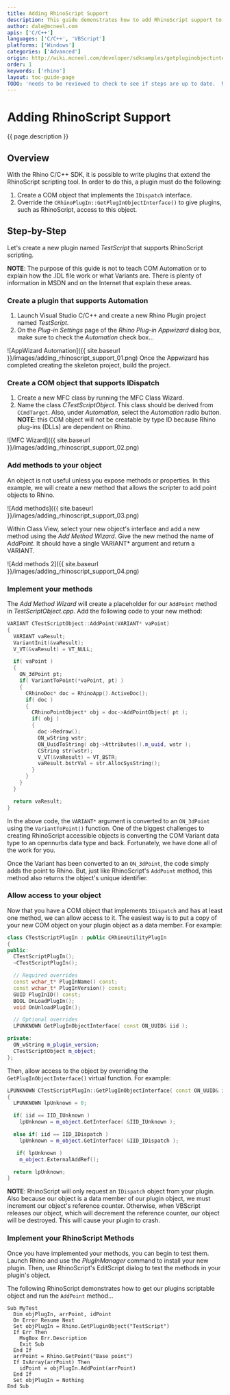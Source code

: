 ```yaml
---
title: Adding RhinoScript Support
description: This guide demonstrates how to add RhinoScript support to C++ plugins.
author: dale@mcneel.com
apis: ['C/C++']
languages: ['C/C++', 'VBScript']
platforms: ['Windows']
categories: ['Advanced']
origin: http://wiki.mcneel.com/developer/sdksamples/getpluginobjectinterface
order: 1
keywords: ['rhino']
layout: toc-guide-page
TODO: 'needs to be reviewed to check to see if steps are up to date.  New screencaptures as well.'
---
```


# Adding RhinoScript Support

{{ page.description }}

## Overview

With the Rhino C/C++ SDK, it is possible to write plugins that extend the RhinoScript scripting tool.  In order to do this, a plugin must do the following:

1. Create a COM object that implements the `IDispatch` interface.
1. Override the `CRhinoPlugIn::GetPlugInObjectInterface()` to give plugins, such as RhinoScript, access to this object.

## Step-by-Step

Let's create a new plugin named *TestScript* that supports RhinoScript scripting.

**NOTE**: The purpose of this guide is not to teach COM Automation or to explain how the .IDL file work or what Variants are.  There is plenty of information in MSDN and on the Internet that explain these areas.

### Create a plugin that supports Automation

1. Launch Visual Studio C/C++ and create a new Rhino Plugin project named *TestScript*.
1. On the *Plug-in Settings* page of the *Rhino Plug-in Appwizard* dialog box, make sure to check the *Automation* check box...

![AppWizard Automation]({{ site.baseurl }}/images/adding_rhinoscript_support_01.png)
Once the Appwizard has completed creating the skeleton project, build the project.

### Create a COM object that supports IDispatch

1. Create a new MFC class by running the MFC Class Wizard.  
1. Name the class *CTestScriptObject*.  This class should be derived from `CCmdTarget`.  Also, under *Automation*, select the *Automation* radio button.  **NOTE**: this COM object will not be creatable by type ID because Rhino plug-ins (DLLs) are dependent on Rhino.

![MFC Wizard]({{ site.baseurl }}/images/adding_rhinoscript_support_02.png)

### Add methods to your object

An object is not useful unless you expose methods or properties.  In this example, we will create a new method that allows the scripter to add point objects to Rhino.  

![Add methods]({{ site.baseurl }}/images/adding_rhinoscript_support_03.png)

Within Class View, select your new object's interface and add a new method using the *Add Method Wizard*.  Give the new method the name of *AddPoint*.  It should have a single VARIANT* argument and return a VARIANT.

![Add methods 2]({{ site.baseurl }}/images/adding_rhinoscript_support_04.png)

### Implement your methods

The *Add Method Wizard* will create a placeholder for our `AddPoint` method in *TestScriptObject.cpp*.  Add the following code to your new method:

```cpp
VARIANT CTestScriptObject::AddPoint(VARIANT* vaPoint)
{
  VARIANT vaResult;
  VariantInit(&vaResult);
  V_VT(&vaResult) = VT_NULL;

  if( vaPoint )
  {
    ON_3dPoint pt;
    if( VariantToPoint(*vaPoint, pt) )
    {
      CRhinoDoc* doc = RhinoApp().ActiveDoc();
      if( doc )
      {
        CRhinoPointObject* obj = doc->AddPointObject( pt );
        if( obj )
        {
          doc->Redraw();
          ON_wString wstr;
          ON_UuidToString( obj->Attributes().m_uuid, wstr );
          CString str(wstr);
          V_VT(&vaResult) = VT_BSTR;
          vaResult.bstrVal = str.AllocSysString();
        }
      }
    }
  }

  return vaResult;
}
```

In the above code, the `VARIANT*` argument is converted to an `ON_3dPoint` using the `VariantToPoint()` function.  One of the biggest challenges to creating RhinoScript accessible objects is converting the COM Variant data type to an opennurbs data type and back.  Fortunately, we have done all of the work for you.

Once the Variant has been converted to an `ON_3dPoint`, the code simply adds the point to Rhino.  But, just like RhinoScript's `AddPoint` method, this method also returns the object's unique identifier.

### Allow access to your object

Now that you have a COM object that implements `IDispatch` and has at least one method, we can allow access to it.  The easiest way is to put a copy of your new COM object on your plugin object as a data member.  For example:

```cpp
class CTestScriptPlugIn : public CRhinoUtilityPlugIn
{
public:
  CTestScriptPlugIn();
  ~CTestScriptPlugIn();

  // Required overrides
  const wchar_t* PlugInName() const;
  const wchar_t* PlugInVersion() const;
  GUID PlugInID() const;
  BOOL OnLoadPlugIn();
  void OnUnloadPlugIn();

  // Optional overrides
  LPUNKNOWN GetPlugInObjectInterface( const ON_UUID& iid );

private:
  ON_wString m_plugin_version;
  CTestScriptObject m_object;
};
```

Then, allow access to the object by overriding the `GetPlugInObjectInterface()` virtual function.  For example:

```cpp
LPUNKNOWN CTestScriptPlugIn::GetPlugInObjectInterface( const ON_UUID& iid )
{
  LPUNKNOWN lpUnknown = 0;

  if( iid == IID_IUnknown )
    lpUnknown = m_object.GetInterface( &IID_IUnknown );

  else if( iid == IID_IDispatch )
    lpUnknown = m_object.GetInterface( &IID_IDispatch );

   if( lpUnknown )
    m_object.ExternalAddRef();

  return lpUnknown;
}
```

**NOTE**: RhinoScript will only request an `IDispatch` object from your plugin.  Also because our object is a data member of our plugin object, we must increment our object's reference counter.  Otherwise, when VBScript releases our object, which will decrement the reference counter, our object will be destroyed.  This will cause your plugin to crash.

### Implement your RhinoScript Methods

Once you have implemented your methods, you can begin to test them.  Launch Rhino and use the *PlugInManager* command to install your new plugin.  Then, use RhinoScript's EditScript dialog to test the methods in your plugin's object.

The following RhinoScript demonstrates how to get our plugins scriptable object and run the `AddPoint` method...

```vbnet
Sub MyTest
  Dim objPlugIn, arrPoint, idPoint
  On Error Resume Next
  Set objPlugIn = Rhino.GetPluginObject("TestScript")
  If Err Then
    MsgBox Err.Description
    Exit Sub
  End If
  arrPoint = Rhino.GetPoint("Base point")
  If IsArray(arrPoint) Then
    idPoint = objPlugIn.AddPoint(arrPoint)
  End If
  Set objPlugIn = Nothing
End Sub
```
